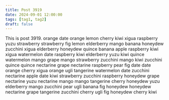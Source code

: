 ```yaml
---
title: Post 3919
date: 2024-09-01 12:00:00
tags: [tag1, tag2]
draft: false
---
```

This is post 3919.
orange
date
orange
lemon
cherry
kiwi
xigua
raspberry
yuzu
strawberry
strawberry
fig
lemon
elderberry
mango
banana
honeydew
zucchini
xigua
elderberry
honeydew
quince
banana
apple
raspberry
kiwi
xigua
watermelon
date
raspberry
kiwi
elderberry
yuzu
kiwi
quince
watermelon
mango
grape
mango
strawberry
zucchini
mango
kiwi
zucchini
quince
quince
nectarine
grape
nectarine
raspberry
pear
fig
date
date
orange
cherry
xigua
orange
ugli
tangerine
watermelon
date
zucchini
nectarine
apple
date
kiwi
strawberry
zucchini
raspberry
honeydew
grape
nectarine
yuzu
nectarine
mango
mango
tangerine
cherry
honeydew
yuzu
elderberry
mango
zucchini
pear
ugli
banana
fig
honeydew
honeydew
nectarine
grape
tangerine
zucchini
cherry
ugli
fig
honeydew
cherry
kiwi
